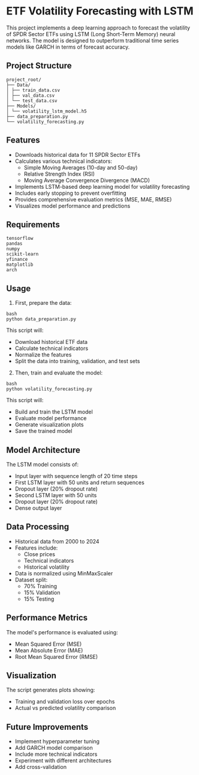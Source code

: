 # ETF Volatility Forecasting with LSTM

This project implements a deep learning approach to forecast the volatility of SPDR Sector ETFs using LSTM (Long Short-Term Memory) neural networks. The model is designed to outperform traditional time series models like GARCH in terms of forecast accuracy.

## Project Structure
```
project_root/
├── Data/
│ ├── train_data.csv
│ ├── val_data.csv
│ └── test_data.csv
├── Models/
│ └── volatility_lstm_model.h5
├── data_preparation.py
└── volatility_forecasting.py
```
## Features

- Downloads historical data for 11 SPDR Sector ETFs
- Calculates various technical indicators:
  - Simple Moving Averages (10-day and 50-day)
  - Relative Strength Index (RSI)
  - Moving Average Convergence Divergence (MACD)
- Implements LSTM-based deep learning model for volatility forecasting
- Includes early stopping to prevent overfitting
- Provides comprehensive evaluation metrics (MSE, MAE, RMSE)
- Visualizes model performance and predictions

## Requirements
```
tensorflow
pandas
numpy
scikit-learn
yfinance
matplotlib
arch
```

## Usage

1. First, prepare the data:
```
bash
python data_preparation.py
```

This script will:
- Download historical ETF data
- Calculate technical indicators
- Normalize the features
- Split the data into training, validation, and test sets

2. Then, train and evaluate the model:
```
bash
python volatility_forecasting.py
```

This script will:
- Build and train the LSTM model
- Evaluate model performance
- Generate visualization plots
- Save the trained model

## Model Architecture

The LSTM model consists of:
- Input layer with sequence length of 20 time steps
- First LSTM layer with 50 units and return sequences
- Dropout layer (20% dropout rate)
- Second LSTM layer with 50 units
- Dropout layer (20% dropout rate)
- Dense output layer

## Data Processing

- Historical data from 2000 to 2024
- Features include:
  - Close prices
  - Technical indicators
  - Historical volatility
- Data is normalized using MinMaxScaler
- Dataset split:
  - 70% Training
  - 15% Validation
  - 15% Testing

## Performance Metrics

The model's performance is evaluated using:
- Mean Squared Error (MSE)
- Mean Absolute Error (MAE)
- Root Mean Squared Error (RMSE)

## Visualization

The script generates plots showing:
- Training and validation loss over epochs
- Actual vs predicted volatility comparison

## Future Improvements

- Implement hyperparameter tuning
- Add GARCH model comparison
- Include more technical indicators
- Experiment with different architectures
- Add cross-validation